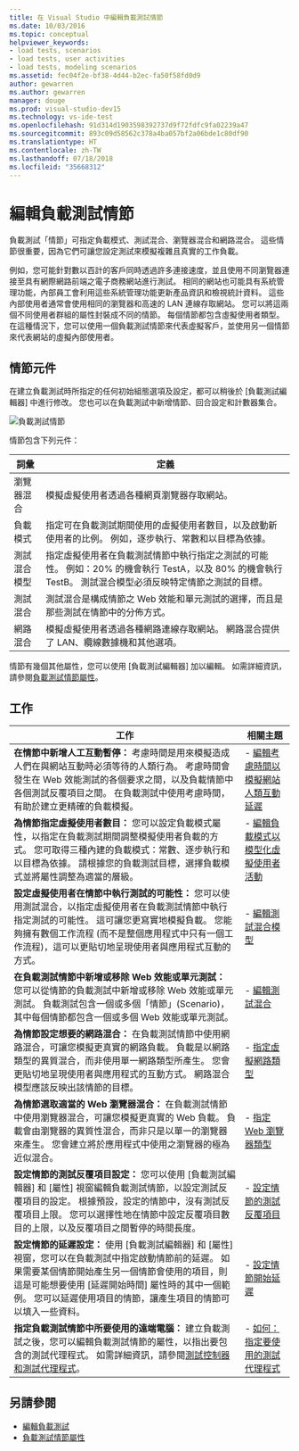 ```yaml
---
title: 在 Visual Studio 中編輯負載測試情節
ms.date: 10/03/2016
ms.topic: conceptual
helpviewer_keywords:
- load tests, scenarios
- load tests, user activities
- load tests, modeling scenarios
ms.assetid: fec04f2e-bf38-4d44-b2ec-fa50f58fd0d9
author: gewarren
ms.author: gewarren
manager: douge
ms.prod: visual-studio-dev15
ms.technology: vs-ide-test
ms.openlocfilehash: 91d314d1903598392737d9f72fdfc9fa02239a47
ms.sourcegitcommit: 893c09d58562c378a4ba057bf2a06bde1c80df90
ms.translationtype: HT
ms.contentlocale: zh-TW
ms.lasthandoff: 07/18/2018
ms.locfileid: "35668312"
---
```

# <a name="edit-load-test-scenarios"></a>編輯負載測試情節

負載測試「情節」可指定負載模式、測試混合、瀏覽器混合和網路混合。 這些情節很重要，因為它們可讓您設定測試來模擬複雜且真實的工作負載。

例如，您可能針對數以百計的客戶同時透過許多連接速度，並且使用不同瀏覽器連接至具有網際網路前端之電子商務網站進行測試。 相同的網站也可能具有系統管理功能，內部員工會利用這些系統管理功能更新產品資訊和檢視統計資料。 這些內部使用者通常會使用相同的瀏覽器和高速的 LAN 連線存取網站。 您可以將這兩個不同使用者群組的屬性封裝成不同的情節。 每個情節都包含虛擬使用者類型。 在這種情況下，您可以使用一個負載測試情節來代表虛擬客戶，並使用另一個情節來代表網站的虛擬內部使用者。

## <a name="scenario-components"></a>情節元件

在建立負載測試時所指定的任何初始組態選項及設定，都可以稍後於 [負載測試編輯器] 中進行修改。 您也可以在負載測試中新增情節、回合設定和計數器集合。

![負載測試情節](../test/media/loadtesteditinscenarios.png)

情節包含下列元件：

|詞彙|定義|
|-|-|
|瀏覽器混合|模擬虛擬使用者透過各種網頁瀏覽器存取網站。|
|負載模式|指定可在負載測試期間使用的虛擬使用者數目，以及啟動新使用者的比例。 例如，逐步執行、常數和以目標為依據。|
|測試混合模型|指定虛擬使用者在負載測試情節中執行指定之測試的可能性。 例如：20% 的機會執行 TestA，以及 80% 的機會執行 TestB。 測試混合模型必須反映特定情節之測試的目標。|
|測試混合|測試混合是構成情節之 Web 效能和單元測試的選擇，而且是那些測試在情節中的分佈方式。|
|網路混合|模擬虛擬使用者透過各種網路連線存取網站。 網路混合提供了 LAN、纜線數據機和其他選項。|

情節有幾個其他屬性，您可以使用 [負載測試編輯器] 加以編輯。 如需詳細資訊，請參閱[負載測試情節屬性](../test/load-test-scenario-properties.md)。

## <a name="tasks"></a>工作

|工作|相關主題|
|-----------|-----------------------|
|**在情節中新增人工互動暫停：** 考慮時間是用來模擬造成人們在與網站互動時必須等待的人類行為。 考慮時間會發生在 Web 效能測試的各個要求之間，以及負載情節中各個測試反覆項目之間。 在負載測試中使用考慮時間，有助於建立更精確的負載模擬。|-   [編輯考慮時間以模擬網站人類互動延遲](../test/edit-think-times-in-load-test-scenarios.md)|
|**為情節指定虛擬使用者數目：** 您可以設定負載模式屬性，以指定在負載測試期間調整模擬使用者負載的方式。 您可取得三種內建的負載模式：常數、逐步執行和以目標為依據。 請根據您的負載測試目標，選擇負載模式並將屬性調整為適當的層級。|-   [編輯負載模式以模型化虛擬使用者活動](../test/edit-load-patterns-to-model-virtual-user-activities.md)|
|**設定虛擬使用者在情節中執行測試的可能性：** 您可以使用測試混合，以指定虛擬使用者在負載測試情節中執行指定測試的可能性。 這可讓您更寫實地模擬負載。 您能夠擁有數個工作流程 (而不是整個應用程式中只有一個工作流程)，這可以更貼切地呈現使用者與應用程式互動的方式。|-   [編輯測試混合模型](../test/edit-test-mix-models-to-specify-the-probability-of-a-virtual-user-running-a-test.md)|
|**在負載測試情節中新增或移除 Web 效能或單元測試：** 您可以從情節的負載測試中新增或移除 Web 效能或單元測試。 負載測試包含一個或多個「情節」(Scenario)，其中每個情節都包含一個或多個 Web 效能或單元測試。|-   [編輯測試混合](../test/edit-the-test-mix-to-specify-which-web-browsers-types-in-a-load-test-scenario.md)|
|**為情節設定想要的網路混合：** 在負載測試情節中使用網路混合，可讓您模擬更真實的網路負載。 負載是以網路類型的異質混合，而非使用單一網路類型所產生。 您會更貼切地呈現使用者與應用程式的互動方式。 網路混合模型應該反映出該情節的目標。|-   [指定虛擬網路類型](../test/specify-virtual-network-types-in-a-load-test-scenario.md)|
|**為情節選取適當的 Web 瀏覽器混合：** 在負載測試情節中使用瀏覽器混合，可讓您模擬更真實的 Web 負載。 負載會由瀏覽器的異質性混合，而非只是以單一的瀏覽器來產生。 您會建立將於應用程式中使用之瀏覽器的極為近似混合。|-   [指定 Web 瀏覽器類型](../test/edit-the-test-mix-to-specify-which-web-browsers-types-in-a-load-test-scenario.md)|
|**設定情節的測試反覆項目設定：** 您可以使用 [負載測試編輯器] 和 [屬性] 視窗編輯負載測試情節，以設定測試反覆項目的設定。 根據預設，設定的情節中，沒有測試反覆項目上限。 您可以選擇性地在情節中設定反覆項目數目的上限，以及反覆項目之間暫停的時間長度。|-   [設定情節的測試反覆項目](../test/configure-test-iterations-in-a-load-test-scenario.md)|
|**設定情節的延遲設定：** 使用 [負載測試編輯器] 和 [屬性] 視窗，您可以在負載測試中指定啟動情節前的延遲。 如果需要某個情節開始產生另一個情節會使用的項目，則這是可能想要使用 [延遲開始時間] 屬性時的其中一個範例。 您可以延遲使用項目的情節，讓產生項目的情節可以填入一些資料。|-   [設定情節開始延遲](../test/configure-scenario-start-delays.md)|
|**指定負載測試情節中所要使用的遠端電腦：** 建立負載測試之後，您可以編輯負載測試情節的屬性，以指出要包含的測試代理程式。 如需詳細資訊，請參閱[測試控制器和測試代理程式](configure-test-agents-and-controllers-for-load-tests.md)。|-   [如何：指定要使用的測試代理程式](../test/how-to-specify-test-agents-to-use-in-load-test-scenarios.md)|

## <a name="see-also"></a>另請參閱

- [編輯負載測試](../test/edit-load-tests.md)
- [負載測試情節屬性](../test/load-test-scenario-properties.md)